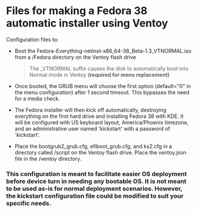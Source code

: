 # Files for making a Fedora 38 automatic installer using Ventoy

Configuration files to:
- Boot the Fedora-Everything-netinst-x86_64-38_Beta-1.3_VTNORMAL.iso from a /Fedora directory on the Ventoy flash drive
	> The _VTNORMAL suffix causes the disk to automatically boot into Normal mode in Ventoy **(required for menu replacement)**
- Once booted, the GRUB menu will choose the first option (default="0" in the menu configuration) after 1 second timeout. This bypasses the need for a media check.
- The Fedora installer will then kick off automatically, destroying everything on the first hard drive and installing Fedora 38 with KDE. It will be configured with US keyboard layout, America/Phoenix timezone, and an administrative user named 'kickstart' with a password of 'kickstart'.


- Place the bootgrub2_grub.cfg, efiboot_grub.cfg, and ks2.cfg in a directory called /script on the Ventoy flash drive. Place the ventoy.json file in the /ventoy directory.
### This configuration is meant to facilitate easier OS deployment before device turn in needing any bootable OS. It is not meant to be used as-is for normal deployment scenarios. However, the kickstart configuration file could be modified to suit your specific needs.
